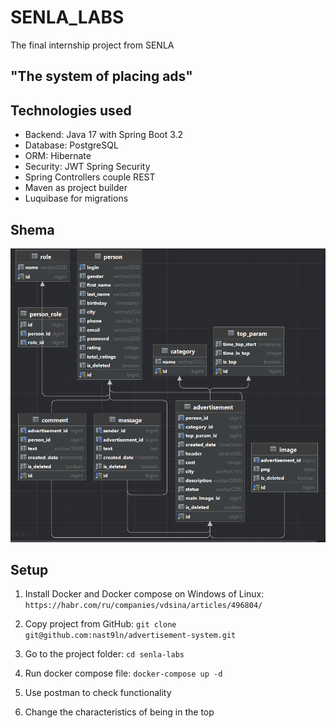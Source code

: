 # SENLA_LABS

The final internship project from SENLA

## "The system of placing ads"

## Technologies used

* Backend: Java 17 with Spring Boot 3.2
* Database: PostgreSQL
* ORM: Hibernate
* Security: JWT Spring Security
* Spring Controllers couple REST
* Maven as project builder
* Luquibase for migrations

## Shema

![img.png](shema.png)

## Setup

1. Install Docker and Docker compose on Windows of Linux: ``https://habr.com/ru/companies/vdsina/articles/496804/``
2. Copy project from GitHub: ``git clone git@github.com:nast9ln/advertisement-system.git``
3. Go to the project folder: ``cd senla-labs``
4. Run docker compose file: ``docker-compose up -d``
5. Use postman to check functionality


5. Change the characteristics of being in the top







